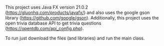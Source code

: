 This project uses Java FX version 21.0.2 (https://gluonhq.com/products/javafx/) and also uses the google gson library (https://github.com/google/gson).
Additionally, this project uses the open trivia database API to get trivia questions (https://opentdb.com/api_config.php).

To run just download the files (and libraries) and run the main class. 
